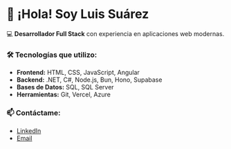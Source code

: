 # 👋 ¡Hola! Soy Luis Suárez

💻 **Desarrollador Full Stack** con experiencia en aplicaciones web modernas.

### 🛠 Tecnologías que utilizo:
- **Frontend:** HTML, CSS, JavaScript, Angular
- **Backend:** .NET, C#, Node.js, Bun, Hono, Supabase
- **Bases de Datos:** SQL, SQL Server
- **Herramientas:** Git, Vercel, Azure

### 📫 Contáctame:
- [LinkedIn](https://linkedin.com/in/lsuarezroque)
- [Email](mailto:luisantonio1493@gmail.com)

